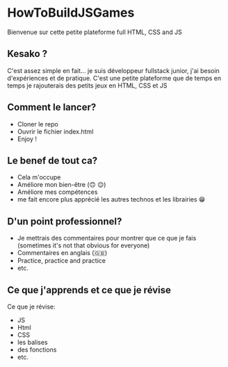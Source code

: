 # HowToBuildJSGames
Bienvenue sur cette petite plateforme full HTML, CSS and JS

## Kesako ?
C'est assez simple en fait... je suis développeur fullstack junior, j'ai besoin d'expériences et de pratique.
C'est une petite plateforme que de temps en temps je rajouterais des petits jeux en HTML, CSS et JS

 ## Comment le lancer?
 - Cloner le repo
 - Ouvrir le fichier index.html
 - Enjoy !

## Le benef de tout ca?
- Cela m'occupe
- Améliore mon bien-être (🙃 😌)
- Améliore mes compétences
- me fait encore plus apprécié les autres technos et les librairies 😁

## D'un point professionnel?
- Je mettrais des commentaires pour montrer que ce que je fais (sometimes it's not that obvious for everyone)
- Commentaires en anglais (🇬🇧)
- Practice, practice and practice
- etc.

## Ce que j'apprends et ce que je révise

Ce que je révise:
- JS
- Html
- CSS
- les balises
- des fonctions
- etc.

